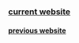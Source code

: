 ### [current website](https://theflyingfire.github.io/website/)
#### [previous website](https://thefireflyer.herokuapp.com/public/index.html)
